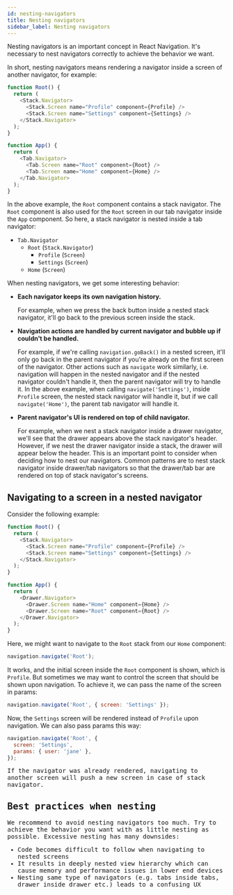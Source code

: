 ```yaml
---
id: nesting-navigators
title: Nesting navigators
sidebar_label: Nesting navigators
---
```


Nesting navigators is an important concept in React Navigation. It's necessary to nest navigators correctly to achieve the behavior we want.

In short, nesting navigators means rendering a navigator inside a screen of another navigator, for example:

```js
function Root() {
  return (
    <Stack.Navigator>
      <Stack.Screen name="Profile" component={Profile} />
      <Stack.Screen name="Settings" component={Settings} />
    </Stack.Navigator>
  );
}

function App() {
  return (
    <Tab.Navigator>
      <Tab.Screen name="Root" component={Root} />
      <Tab.Screen name="Home" component={Home} />
    </Tab.Navigator>
  );
}
```

In the above example, the `Root` component contains a stack navigator. The `Root` component is also used for the `Root` screen in our tab navigator inside the `App` component. So here, a stack navigator is nested inside a tab navigator:

- `Tab.Navigator`
  - `Root` (`Stack.Navigator`)
    - `Profile` (`Screen`)
    - `Settings` (`Screen`)
  - `Home` (`Screen`)

When nesting navigators, we get some interesting behavior:

- **Each navigator keeps its own navigation history.**

  For example, when we press the back button inside a nested stack navigator, it'll go back to the previous screen inside the stack.

- **Navigation actions are handled by current navigator and bubble up if couldn't be handled.**

  For example, if we're calling `navigation.goBack()` in a nested screen, it'll only go back in the parent navigator if you're already on the first screen of the navigator. Other actions such as `navigate` work similarly, i.e. navigation will happen in the nested navigator and if the nested navigator couldn't handle it, then the parent navigator will try to handle it. In the above example, when calling `navigate('Settings')`, inside `Profile` screen, the nested stack navigator will handle it, but if we call `navigate('Home')`, the parent tab navigator will handle it.

- **Parent navigator's UI is rendered on top of child navigator.**

  For example, when we nest a stack navigator inside a drawer navigator, we'll see that the drawer appears above the stack navigator's header. However, if we nest the drawer navigator inside a stack, the drawer will appear below the header. This is an important point to consider when deciding how to nest our navigators. Common patterns are to nest stack navigator inside drawer/tab navigators so that the drawer/tab bar are rendered on top of stack navigator's screens.

## Navigating to a screen in a nested navigator

Consider the following example:

```js
function Root() {
  return (
    <Stack.Navigator>
      <Stack.Screen name="Profile" component={Profile} />
      <Stack.Screen name="Settings" component={Settings} />
    </Stack.Navigator>
  );
}

function App() {
  return (
    <Drawer.Navigator>
      <Drawer.Screen name="Home" component={Home} />
      <Drawer.Screen name="Root" component={Root} />
    </Drawer.Navigator>
  );
}
```

Here, we might want to navigate to the `Root` stack from our `Home` component:

```js
navigation.navigate('Root');
```

It works, and the initial screen inside the `Root` component is shown, which is `Profile`. But sometimes we may want to control the screen that should be shown upon navigation. To achieve it, we can pass the name of the screen in params:

```js
navigation.navigate('Root', { screen: 'Settings' });
```

Now, the `Settings` screen will be rendered instead of `Profile` upon navigation. We can also pass params this way:

<samp id="nest-navigators" />

```js
navigation.navigate('Root', {
  screen: 'Settings',
  params: { user: 'jane' },
});
```

If the navigator was already rendered, navigating to another screen will push a new screen in case of stack navigator.

## Best practices when nesting

We recommend to avoid nesting navigators too much. Try to achieve the behavior you want with as little nesting as possible. Excessive nesting has many downsides:

- Code becomes difficult to follow when navigating to nested screens
- It results in deeply nested view hierarchy which can cause memory and performance issues in lower end devices
- Nesting same type of navigators (e.g. tabs inside tabs, drawer inside drawer etc.) leads to a confusing UX

